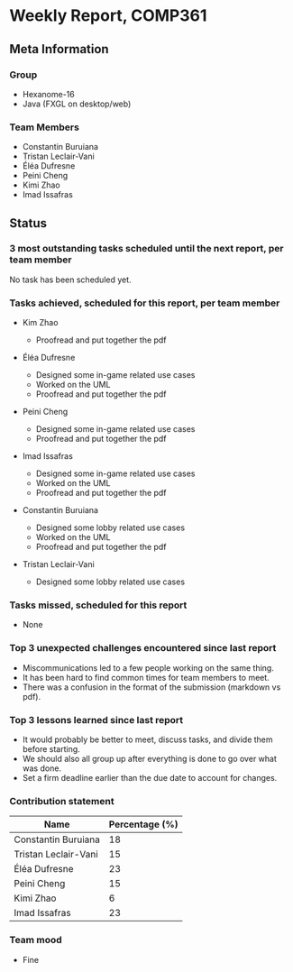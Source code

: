 # Weekly Report, COMP361

## Meta Information

### Group

 * Hexanome-16
 * Java (FXGL on desktop/web)

### Team Members

 * Constantin Buruiana
 * Tristan Leclair-Vani
 * Éléa Dufresne
 * Peini Cheng
 * Kimi Zhao
 * Imad Issafras

## Status

### 3 most outstanding tasks scheduled until the next report, per team member

No task has been scheduled yet.

### Tasks achieved, scheduled for this report, per team member

 * Kim Zhao
   * Proofread and put together the pdf
 
 * Éléa Dufresne
   * Designed some in-game related use cases
   * Worked on the UML
   * Proofread and put together the pdf
 
 * Peini Cheng
   * Designed some in-game related use cases
   * Proofread and put together the pdf
 
 * Imad Issafras
   * Designed some in-game related use cases
   * Worked on the UML
   * Proofread and put together the pdf
 
 * Constantin Buruiana
   * Designed some lobby related use cases 
   * Worked on the UML
   * Proofread and put together the pdf
 
 * Tristan Leclair-Vani
   * Designed some lobby related use cases 

### Tasks missed, scheduled for this report

 * None

### Top 3 unexpected challenges encountered since last report

 * Miscommunications led to a few people working on the same thing.
 * It has been hard to find common times for team members to meet. 
 * There was a confusion in the format of the submission (markdown vs pdf). 

### Top 3 lessons learned since last report

 * It would probably be better to meet, discuss tasks, and divide them before starting. 
 * We should also all group up after everything is done to go over what was done.
 * Set a firm deadline earlier than the due date to account for changes.

### Contribution statement

Name | Percentage (%)
--- | ---
Constantin Buruiana | 18
Tristan Leclair-Vani | 15
Éléa Dufresne | 23
Peini Cheng | 15
Kimi Zhao | 6
Imad Issafras | 23

### Team mood

 * Fine
